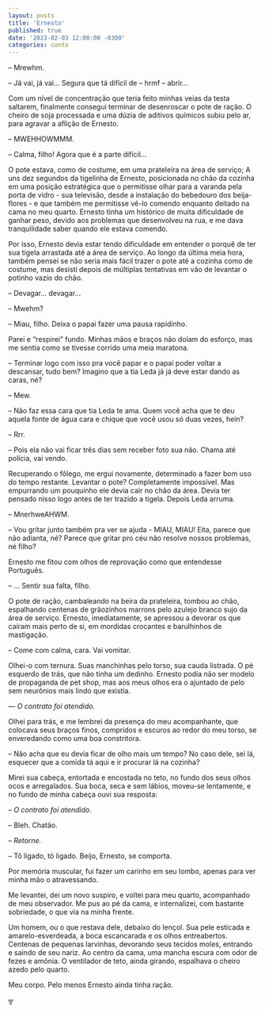 ```yaml
---
layout: posts
title: 'Ernesto'
published: true
date: '2023-02-03 12:00:00 -0300'
categories: conto
---
```


<p class="c4">
  <span class="c1"></span>
</p>
<p class="c0">
  <span class="c2">
    &ndash; </span>
  <span class="c3 c2">
    Mrewhm.</span></p>
    <p class="c0">
      <span class="c2">
        &ndash; J&aacute; vai, j&aacute; vai&hellip; Segura que t&aacute; dif&iacute;cil de &ndash; </span><span class="c2 c5">hrmf</span><span class="c1">&nbsp;&ndash; abrir&hellip; </span></p><p class="c0"><span class="c1">Com um n&iacute;vel de concentra&ccedil;&atilde;o que teria feito minhas veias da testa saltarem, finalmente consegui terminar de desenroscar o pote de ra&ccedil;&atilde;o. O cheiro de soja processada e uma d&uacute;zia de aditivos qu&iacute;micos subiu pelo ar, para agravar a afli&ccedil;&atilde;o de Ernesto.</span></p><p class="c0"><span class="c2">&ndash; </span><span class="c2 c5">MWEHHOWMMM</span><span class="c3 c2">.</span></p><p class="c0"><span class="c1">&ndash; Calma, filho! Agora que &eacute; a parte dif&iacute;cil&hellip;</span></p><p class="c0"><span class="c1">O pote estava, como de costume, em uma prateleira na &aacute;rea de servi&ccedil;o; A uns dez segundos da tigelinha de Ernesto, posicionada no ch&atilde;o da cozinha em uma posi&ccedil;&atilde;o estrat&eacute;gica que o permitisse olhar para a varanda pela porta de vidro - sua televis&atilde;o, desde a instala&ccedil;&atilde;o do bebedouro dos beija-flores - e que tamb&eacute;m me permitisse v&ecirc;-lo comendo enquanto deitado na cama no meu quarto. Ernesto tinha um hist&oacute;rico de muita dificuldade de ganhar peso, devido aos problemas que desenvolveu na rua, e me dava tranquilidade saber quando ele estava comendo.</span></p><p class="c0"><span class="c1">Por isso, Ernesto devia estar tendo dificuldade em entender o porqu&ecirc; de ter sua tigela arrastada at&eacute; a &aacute;rea de servi&ccedil;o. Ao longo da &uacute;ltima meia hora, tamb&eacute;m pensei se n&atilde;o seria mais f&aacute;cil trazer o pote at&eacute; a cozinha como de costume, mas desisti depois de m&uacute;ltiplas tentativas em v&atilde;o de levantar o potinho vazio do ch&atilde;o.</span></p><p class="c0"><span class="c1">&ndash; Devagar&hellip; devagar&hellip; </span></p><p class="c0"><span class="c2">&ndash; </span><span class="c2 c5">Mwehm</span><span class="c1">?</span></p><p class="c0"><span class="c1">&ndash; Miau, filho. Deixa o papai fazer uma pausa rapidinho.</span></p><p class="c0"><span class="c1">Parei e &ldquo;respirei&rdquo; fundo. Minhas m&atilde;os e bra&ccedil;os n&atilde;o do&iacute;am do esfor&ccedil;o, mas me sentia como se tivesse corrido uma meia maratona.</span></p><p class="c0"><span class="c2">&ndash; Terminar</span><span class="c1">&nbsp;logo com isso pra voc&ecirc; papar e o papai poder voltar a descansar, tudo bem? Imagino que a tia Leda j&aacute; j&aacute; deve estar dando as caras, n&eacute;?</span></p><p class="c0"><span class="c2">&ndash; </span><span class="c2 c3">Mew.</span></p><p class="c0"><span class="c1">&ndash; N&atilde;o faz essa cara que tia Leda te ama. Quem voc&ecirc; acha que te deu aquela fonte de &aacute;gua cara e chique que voc&ecirc; usou s&oacute; duas vezes, hein?</span></p><p class="c0"><span class="c2">&ndash; </span><span class="c2 c5">Rrr</span><span class="c1">.</span></p><p class="c0"><span class="c1">&ndash; Pois ela n&atilde;o vai ficar tr&ecirc;s dias sem receber foto sua n&atilde;o. Chama at&eacute; pol&iacute;cia, vai vendo.</span></p><p class="c0"><span class="c1">Recuperando o f&ocirc;lego, me ergui novamente, determinado a fazer bom uso do tempo restante. Levantar o pote? Completamente imposs&iacute;vel. Mas empurrando um pouquinho ele devia cair no ch&atilde;o da &aacute;rea. Devia ter pensado nisso logo antes de ter trazido a tigela. Depois Leda arruma.</span></p><p class="c0"><span class="c2">&ndash; </span><span class="c2 c5">MnerhweAHWM</span><span class="c1">.</span></p><p class="c0"><span class="c1">&ndash; Vou gritar junto tamb&eacute;m pra ver se ajuda - MIAU, MIAU! Eita, parece que n&atilde;o adianta, n&eacute;? Parece que gritar pro c&eacute;u n&atilde;o resolve nossos problemas, n&eacute; filho?</span></p><p class="c0"><span class="c1">Ernesto me fitou com olhos de reprova&ccedil;&atilde;o como que entendesse Portugu&ecirc;s.</span></p><p class="c0"><span class="c1">&ndash; &hellip; Sentir sua falta, filho.</span></p><p class="c0"><span class="c1">O pote de ra&ccedil;&atilde;o, cambaleando na beira da prateleira, tombou ao ch&atilde;o, espalhando centenas de gr&atilde;ozinhos marrons pelo azulejo branco sujo da &aacute;rea de servi&ccedil;o. Ernesto, imediatamente, se apressou a devorar os que ca&iacute;ram mais perto de si, em mordidas crocantes e barulhinhos de mastiga&ccedil;&atilde;o.</span></p><p class="c0"><span class="c1">&ndash; Come com calma, cara. Vai vomitar.</span></p><p class="c0"><span class="c1">Olhei-o com ternura. Suas manchinhas pelo torso, sua cauda listrada. O p&eacute; esquerdo de tr&aacute;s, que n&atilde;o tinha um dedinho. Ernesto podia n&atilde;o ser modelo de propaganda de pet shop, mas aos meus olhos era o ajuntado de pelo sem neur&ocirc;nios mais lindo que existia.</span></p><p class="c0"><span class="c2">&mdash; </span><span class="c3 c2"> <i>O contrato foi atendido.</i></span></p><p class="c0"><span class="c2">Olhei para tr&aacute;s, e me lembrei da presen&ccedil;a do meu acompanhante, que colocava seus bra&ccedil;os finos, compridos e escuros ao redor do meu torso, se enveredando como uma </span><span class="c2 c5">boa constritora</span><span class="c1">.</span></p><p class="c0"><span class="c1">&ndash; N&atilde;o acha que eu devia ficar de olho mais um tempo? No caso dele, sei l&aacute;, esquecer que a comida t&aacute; aqui e ir procurar l&aacute; na cozinha?</span></p><p class="c0"><span class="c1">Mirei sua cabe&ccedil;a, entortada e encostada no teto, no fundo dos seus olhos ocos e arregalados. Sua boca, seca e sem l&aacute;bios, moveu-se lentamente, e no fundo de minha cabe&ccedil;a ouvi sua resposta:</span></p><p class="c0"><span class="c2">&ndash; </span><span class="c2 c5"><i>O contrato foi atendido</i></span><span class="c1">.</span></p><p class="c0"><span class="c1">&ndash; Bleh. Chat&atilde;o.</span></p><p class="c0"><span class="c2">&ndash; </span><span class="c3 c2"><i>Retorne.</i></span></p><p class="c0"><span class="c1">&ndash; T&ocirc; ligado, t&ocirc; ligado. Beijo, Ernesto, se comporta.</span></p><p class="c0"><span class="c1">Por mem&oacute;ria muscular, fui fazer um carinho em seu lombo, apenas para ver minha m&atilde;o o atravessando.</span></p><p class="c0"><span class="c1">Me levantei, dei um novo suspiro, e voltei para meu quarto, acompanhado de meu observador. Me pus ao p&eacute; da cama, e internalizei, com bastante sobriedade, o que via na minha frente.</span></p><p class="c0"><span class="c1">Um homem, ou o que restava dele, debaixo do len&ccedil;ol. Sua pele esticada e amarelo-esverdeada, a boca escancarada e os olhos entreabertos. Centenas de pequenas larvinhas, devorando seus tecidos moles, entrando e saindo de seu nariz. Ao centro da cama, uma mancha escura com odor de fezes e am&ocirc;nia. O ventilador de teto, ainda girando, espalhava o cheiro azedo pelo quarto.</span></p><p class="c0"><span class="c1">Meu corpo. Pelo menos Ernesto ainda tinha ra&ccedil;&atilde;o.</span></p><p class="c6"><span class="c1"></span></p><p class="c9"><span class="c1">&#9574;</span></p></body></html>

